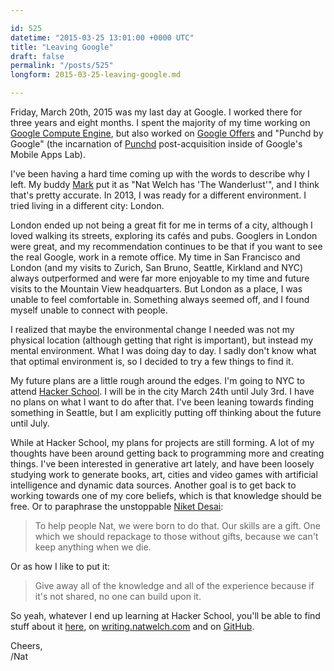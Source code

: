 ```yaml
---

id: 525
datetime: "2015-03-25 13:01:00 +0000 UTC"
title: "Leaving Google"
draft: false
permalink: "/posts/525"
longform: 2015-03-25-leaving-google.md

---
```


Friday, March 20th, 2015 was my last day at Google. I worked there for three years and eight months. I spent the majority of my time working on [Google Compute Engine](http://techcrunch.com/2012/06/28/google-compute-engine/), but also worked on [Google Offers](https://en.wikipedia.org/wiki/Google_Offers) and "Punchd by Google" (the incarnation of [Punchd](http://getpunchd.com) post-acquisition inside of Google's Mobile Apps Lab).

I've been having a hard time coming up with the words to describe why I left. My buddy [Mark](http://markgius.com/) put it as "Nat Welch has 'The Wanderlust'", and I think that's pretty accurate. In 2013, I was ready for a different environment. I tried living in a different city: London.

London ended up not being a great fit for me in terms of a city, although I loved walking its streets, exploring its cafés and pubs. Googlers in London were great, and my recommendation continues to be that if you want to see the real Google, work in a remote office. My time in San Francisco and London (and my visits to Zurich, San Bruno, Seattle, Kirkland and NYC) always outperformed and were far more enjoyable to my time and future visits to the Mountain View headquarters. But London as a place, I was unable to feel comfortable in. Something always seemed off, and I found myself unable to connect with people.

I realized that maybe the environmental change I needed was not my physical location (although getting that right is important), but instead my mental environment. What I was doing day to day. I sadly don't know what that optimal environment is, so I decided to try a few things to find it.

My future plans are a little rough around the edges. I'm going to NYC to attend [Hacker School](http://hackerschool.com). I will be in the city March 24th until July 3rd. I have no plans on what I want to do after that. I've been leaning towards finding something in Seattle, but I am explicitly putting off thinking about the future until July.

While at Hacker School, my plans for projects are still forming. A lot of my thoughts have been around getting back to programming more and creating things. I've been interested in generative art lately, and have been loosely studying work to generate books, art, cities and video games with artificial intelligence and dynamic data sources. Another goal is to get back to working towards one of my core beliefs, which is that knowledge should be free. Or to paraphrase the unstoppable [Niket Desai](http://niket.com/):

 > To help people Nat, we were born to do that. Our skills are a gift. One which we should repackage to those without gifts, because we can't keep anything when we die.

Or as how I like to put it: 

 > Give away all of the knowledge and all of the experience because if it's not shared, no one can build upon it.

So yeah, whatever I end up learning at Hacker School, you'll be able to find stuff about it [here](http://pseudoweb.net/archives), on [writing.natwelch.com](http://writing.natwelch.com) and on [GitHub](http://github.com/icco).

Cheers,  
/Nat

